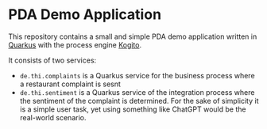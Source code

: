 # PDA Demo Application

This repository contains a small and simple PDA demo application written in 
[Quarkus](https://quarkus.io) with the process engine [Kogito](https://kogito.kie.org/).

It consists of two services:

* `de.thi.complaints` is a Quarkus service for the business process where a restaurant complaint is sesnt
* `de.thi.sentiment` is a Quarkus service of the integration process where the sentiment of the complaint is determined. For the sake of simplicity it is a simple user task, yet using something like ChatGPT would be the real-world scenario.